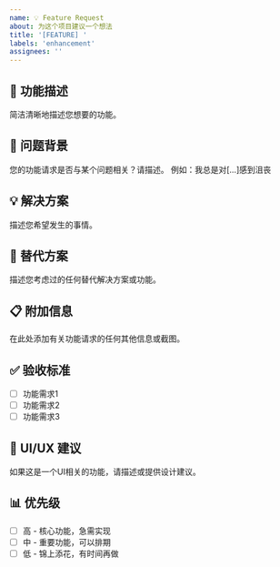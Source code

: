 ```yaml
---
name: 💡 Feature Request
about: 为这个项目建议一个想法
title: '[FEATURE] '
labels: 'enhancement'
assignees: ''
---
```


## 🚀 功能描述
简洁清晰地描述您想要的功能。

## 🎯 问题背景
您的功能请求是否与某个问题相关？请描述。
例如：我总是对[...]感到沮丧

## 💡 解决方案
描述您希望发生的事情。

## 🔄 替代方案
描述您考虑过的任何替代解决方案或功能。

## 📋 附加信息
在此处添加有关功能请求的任何其他信息或截图。

## ✅ 验收标准
- [ ] 功能需求1
- [ ] 功能需求2
- [ ] 功能需求3

## 🎨 UI/UX 建议
如果这是一个UI相关的功能，请描述或提供设计建议。

## 📊 优先级
- [ ] 高 - 核心功能，急需实现
- [ ] 中 - 重要功能，可以排期
- [ ] 低 - 锦上添花，有时间再做
